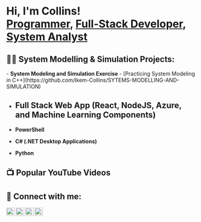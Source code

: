 <h1>Hi, I'm Collins! 
  <br/><a href="https://github.com/Ikem-Collins">Programmer</a>, 
  <a href=""https://github.com/Ikem-Collins">Full-Stack Developer</a>, 
  <a href="https://www.linkedin.com/in/ikem-collins/)">System Analyst</a></h1>

<h2>👨‍💻 System Modelling & Simulation Projects:</h2>
- <b>System Modeling and Simulation Exercise</b>
  - [Practicing System Modeling in C++](https://github.com/Ikem-Collins/SYTEMS-MODELLING-AND-SIMULATION)
                                                      
- <b>Full Stack Web App (React, NodeJS, Azure, and Machine Learning Components)</b>
  - 
                                                      
- <b>PowerShell</b>
  
                                                      
- <b>C# (.NET Desktop Applications)</b>
  

- <b>Python</b>
 
<h2>📺 Popular YouTube Videos</h2>



<h2> 🤳 Connect with me:</h2>

[<img align="left" alt="JoshMadakor | YouTube" width="22px" src="https://cdn.jsdelivr.net/npm/simple-icons@v3/icons/youtube.svg" />][youtube]
[<img align="left" alt="JoshMadakor | Twitter" width="22px" src="https://cdn.jsdelivr.net/npm/simple-icons@v3/icons/twitter.svg" />][twitter]
[<img align="left" alt="JoshMadakor | LinkedIn" width="22px" src="https://cdn.jsdelivr.net/npm/simple-icons@v3/icons/linkedin.svg" />][linkedin]
[<img align="left" alt="JoshMadakor | Instagram" width="22px" src="https://cdn.jsdelivr.net/npm/simple-icons@v3/icons/instagram.svg" />][instagram]

[twitter]: https://twitter.com/ikemCollins_
[youtube]: https://www.youtube.com/c/joshmadakr
[instagram]: https://www.instagram.com/joshmadar/
[linkedin]: https://linkedin.com/in/Ikem-Collins

<!--
**joshmadakor1/joshmadakor1** is a ✨ _special_ ✨ repository because its `README.md` (this file) appears on your GitHub profile.

Here are some ideas to get you started:

- 🔭 I’m currently working on ...
- 🌱 I’m currently learning ...
- 👯 I’m looking to collaborate on ...
- 🤔 I’m looking for help with ...
- 💬 Ask me about ...
- 📫 How to reach me: ...
- 😄 Pronouns: ...
- ⚡ Fun fact: ...
-->
